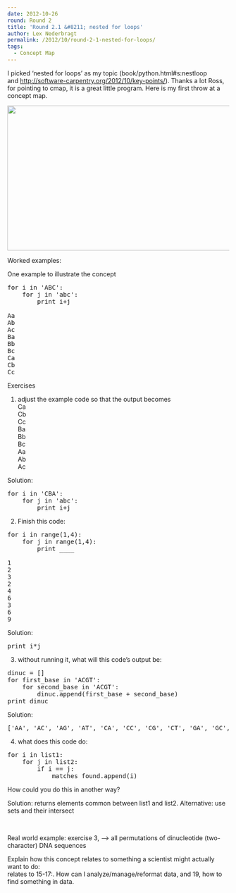 ```yaml
---
date: 2012-10-26
round: Round 2
title: 'Round 2.1 &#8211; nested for loops'
author: Lex Nederbragt
permalink: /2012/10/round-2-1-nested-for-loops/
tags:
  - Concept Map
---
```

I picked &#8216;nested for loops&#8217; as my topic (book/python.html#s:nestloop and <http://software-carpentry.org/2012/10/key-points/>). Thanks a lot Ross, for pointing to cmap, it is a great little program. Here is my first throw at a concept map.

[<img class="alignnone size-large wp-image-773" title="lex - swcarpentry_2.1 - nested for loops" src="/software-carpentry-training-website/uploads/2012/10/lex-swcarpentry_2.1-nested-for-loops-1024x477.jpg" alt="" width="707" height="329" />][1]

Worked examples:

One example to illustrate the concept

<pre>for i in 'ABC':
    for j in 'abc':
        print i+j

Aa
Ab
Ac
Ba
Bb
Bc
Ca
Cb
Cc
</pre>

Exercises

1) adjust the example code so that the output becomes  
Ca  
Cb  
Cc  
Ba  
Bb  
Bc  
Aa  
Ab  
Ac

Solution:

<pre>for i in 'CBA':
    for j in 'abc':
        print i+j
</pre>

2) Finish this code:

<pre>for i in range(1,4):
    for j in range(1,4):
        print ____

1
2
3
2
4
6
3
6
9
</pre>

Solution:

<pre>print i*j</pre>

3) without running it, what will this code&#8217;s output be:

<pre>dinuc = []
for first_base in 'ACGT':
    for second_base in 'ACGT':
        dinuc.append(first_base + second_base)
print dinuc
</pre>

Solution:

<pre>['AA', 'AC', 'AG', 'AT', 'CA', 'CC', 'CG', 'CT', 'GA', 'GC', 'GG', 'GT', 'TA', 'TC', 'TG', 'TT']
</pre>

4) what does this code do:

<pre>for i in list1:
    for j in list2:
        if i == j:
            matches_found.append(i)
</pre>

How could you do this in another way?

Solution: returns elements common between list1 and list2. Alternative: use sets and their intersect

&nbsp;

Real world example: exercise 3, &#8211;> all permutations of dinucleotide (two-character) DNA sequences

Explain how this concept relates to something a scientist might actually want to do:  
relates to 15-17:. How can I analyze/manage/reformat data, and 19, how to find something in data.

 [1]: /software-carpentry-training-website/uploads/2012/10/lex-swcarpentry_2.1-nested-for-loops.jpg
